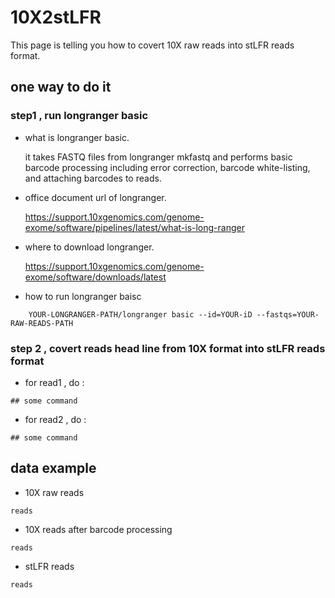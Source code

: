 # 10X2stLFR

This page is telling you how to covert 10X raw reads into stLFR reads format.

## one way to do it 

### step1 , run longranger basic

* what is longranger basic.

    it takes FASTQ files from longranger mkfastq and performs basic barcode processing including error correction, barcode white-listing, and attaching barcodes to reads.

* office document url of longranger.

    https://support.10xgenomics.com/genome-exome/software/pipelines/latest/what-is-long-ranger

* where to download longranger.

    https://support.10xgenomics.com/genome-exome/software/downloads/latest

* how to run longranger baisc
```
    YOUR-LONGRANGER-PATH/longranger basic --id=YOUR-iD --fastqs=YOUR-RAW-READS-PATH
```

### step 2 , covert reads head line from 10X format into stLFR reads format

* for read1 , do : 
```
## some command
```

* for read2 , do :
```
## some command
```
## data example

* 10X raw reads
```
reads
```
* 10X reads after barcode processing
```
reads
```
* stLFR reads
```
reads
```
